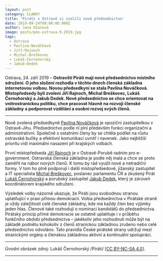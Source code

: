```yaml
---
layout: post
category: CLANKY
title: 'Piráti v Ostravě si zvolili nové předsednictvo'
date: 2019-09-24T08:00:00.000Z
author: Jana Ožanová
image: posts/pms-ostrava-9.2019.jpg
tags:
  - Ostrava
  - Pavlína-Nováčková
  - Jiří-Rajnoch
  - Michal-Breškovec
  - Lukáš-Černohorský
  - Jakub-Dedek
---
```


Ostrava, 24. září 2019 – **Ostravští Piráti mají nové předsednictvo místního sdružení. O jeho složení rozhodla v těchto dnech členská základna internetovou volbou. Novou předsedkyní se stala Pavlína Nováčková. Místopředsedy byli zvoleni Jiří Rajnoch, Michal Breškovec, Lukáš Černohorský a Jakub Dedek. Nové předsednictvo se chce orientovat na vnitrostranickou politiku, chce pracovat hlavně na rozvoji členské základny a podporovat vzdělání a osobní rozvoj svých členů.**

<hr />

Nově zvolená předsedkyně [Pavlína Nováčková](https://wiki.pirati.cz/lide/pavlina_novackova) je opoziční zastupitelkou v Ostravě-Jihu. Předsednictvo podle ní plní především funkci organizační a administrativní. Společně s ostatními členy by se chtěla podílet na růstu ostravské buňky a efektivní komunikaci uvnitř i navenek. Jako nejbližší prioritu vidí maximální nasazení při krajských volbách.

První místopředseda [Jiří Rajnoch](https://wiki.pirati.cz/lide/jiri_rajnoch) je v Ostravě-Porubě radním pro e-government. Ostravská členská základna je podle něj malá a chce se proto zaměřit na nábor nových členů. K tomu by rád využil nové a netradiční formy. V tom ho plně podporují i další místopředsedové, jižanský zastupitel a IT specialista [Michal Breškovec](https://wiki.pirati.cz/lide/michal_breskovec), poslanec parlamentu ČR a zkušený Pirát [Lukáš Černohorský](https://wiki.pirati.cz/lide/lukas_cernohorsky) a porubský zastupitel [Jakub Dedek](https://wiki.pirati.cz/lide/jakub_dedek), který je zároveň koordinátorem krajského sdružení.

Výsledek volby názorně ukazuje, že Piráti jsou svobodnou stranou uplatňující v praxi přímou demokracii. Volba předsednictva v Pirátské straně je vždy záležitostí celé členské základny, kde má každý člen bez výjimky jeden hlas. Členové také rozhodují o nominaci kandidátů do předsednictva. Pirátský princip přímé demokracie se ostatně uplatňuje i v průběhu funkčního období předsednictva – jakékoliv jeho rozhodnutí může být na základě podnětu kohokoliv z členů stranickou základnou zrušeno nebo celé předsednictvo odvoláno. Tato pravidla České pirátské strany udržují mezi stranickými orgány a členskou základnou aktivní a kontinuální spolupráci.

---

Úvodní obrázek zdroj: Lukáš Černohorský /Piráti/ \[[CC BY-NC-SA 4.0](httpscreativecommons.orglicensesby-nc-sa4.0deed.cs)\].

- - -
